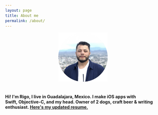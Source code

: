 ```yaml
---
layout: page
title: About me
permalink: /about/
---
```


<div align="center">
<img src="/assets/headshot.jpeg" alt="drawing" width="160"/>
</div>
<br />

#### Hi! I'm Rigo, I live in Guadalajara, Mexico. I make iOS apps with Swift, Objective-C, and my head. Owner of 2 dogs, craft beer & writing enthusiast. [Here's my updated resume.][resume]

[resume]: documents/resume.pdf